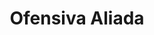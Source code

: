 ﻿---
title: "Ofensiva Aliada"
permalink: periodes_674.html
layout: periode
dataInici: 1812-01-07
dataFi: 1813-06-21
sidebar: periodes
pares:
  - id: 319
    title: "Guerra de la Independencia española"
    dataInici: "(1808-05-02)"
    dataFi: "(1814-04-17)"

fills:
  - id: 425
    title: "Batalla de los Arapiles"
    dataInici: "(1812-07-22)"

jocsPrincipals:
jocsEscenaris:
  - title: "Wellington"
    bggId: 11265

jocsEpoca:
jocsEpocaEscenaris:
---
